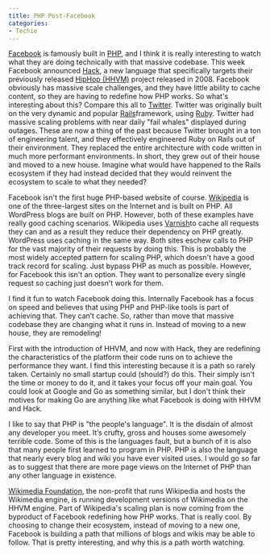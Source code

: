 ```yaml
---
title: PHP Post-Facebook
categories:
- Techie
---
```


[Facebook](https://facebook.com/) is famously built in [PHP](http://www.php.net/), and I think it is really interesting to watch what they are doing technically with that massive codebase. This week Facebook announced [Hack](http://hacklang.org/), a new language that specifically targets their previously released [HipHop (HHVM)](http://hhvm.com/) project released in 2008. Facebook obviously has massive scale challenges, and they have little ability to cache content, so they are having to redefine how PHP works. So what's interesting about this?
Compare this all to [Twitter](https://twitter.com/). Twitter was originally built on the very dynamic and popular [Rails](http://rubyonrails.org/)framework, using [Ruby](https://www.ruby-lang.org/en/). Twitter had massive scaling problems with near daily "fail whales" displayed during outages. These are now a thing of the past because Twitter brought in a ton of engineering talent, and they effectively engineered Ruby on Rails out of their environment. They replaced the entire architecture with code written in much more performant environments. In short, they grew out of their house and moved to a new house. Imagine what would have happened to the Rails ecosystem if they had instead decided that they would reinvent the ecosystem to scale to what they needed?

Facebook isn't the first huge PHP-based website of course. [Wikipedia](https://wikipedia.org/) is one of the three-largest sites on the Internet and is built on PHP. All WordPress blogs are built on PHP. However, both of these examples have really good caching scenarios. Wikipedia uses [Varnish](https://www.varnish-cache.org/)to cache all requests they can and as a result they reduce their dependency on PHP greatly. WordPress uses caching in the same way. Both sites eschew calls to PHP for the vast majority of their requests by doing this. This is probably the most widely accepted pattern for scaling PHP, which doesn't have a good track record for scaling. Just bypass PHP as much as possible. However, for Facebook this isn't an option. They want to personalize every single request so caching just doesn't work for them.

I find it fun to watch Facebook doing this. Internally Facebook has a focus on speed and believes that using PHP and PHP-like tools is part of achieving that. They can’t cache. So, rather than move that massive codebase they are changing what it runs in. Instead of moving to a new house, they are remodeling!

First with the introduction of HHVM, and now with Hack, they are redefining the characteristics of the platform their code runs on to achieve the performance they want. I find this interesting because it is a path so rarely taken. Certainly no small startup could (should?) do this. Their simply isn't the time or money to do it, and it takes your focus off your main goal. You could look at Google and Go as something similar, but I don't think their motives for making Go are anything like what Facebook is doing with HHVM and Hack.

I like to say that PHP is "the people's language". It is the disdain of almost any developer you meet. It’s crufty, gross and houses some awesomely terrible code. Some of this is the languages fault, but a bunch of it is also that many people first learned to program in PHP. PHP is also the language that nearly every blog and wiki you have ever visited uses. I would go so far as to suggest that there are more page views on the Internet of PHP than any other language in existence.

[Wikimedia Foundation](https://wikimediafoundation.org/wiki/Home), the non-profit that runs Wikipedia and hosts the Wikimedia engine, is running development versions of Wikimedia on the HHVM engine. Part of Wikipedia's scaling plan is now coming from the byproduct of Facebook redefining how PHP works. That is really cool. By choosing to change their ecosystem, instead of moving to a new one, Facebook is building a path that millions of blogs and wikis may be able to follow. That is pretty interesting, and why this is a path worth watching.
